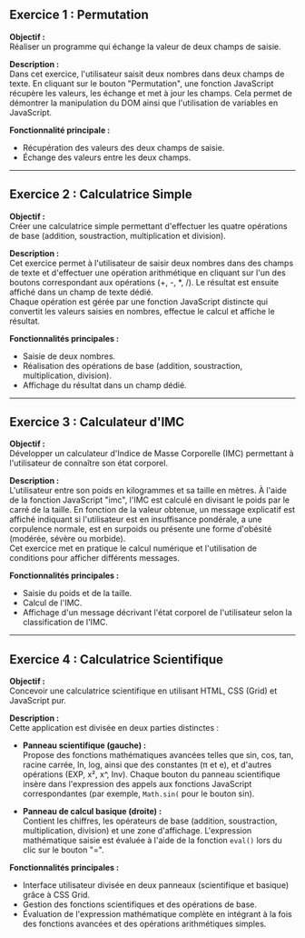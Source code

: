 ## Exercice 1 : Permutation

**Objectif :**  
Réaliser un programme qui échange la valeur de deux champs de saisie.

**Description :**  
Dans cet exercice, l'utilisateur saisit deux nombres dans deux champs de texte. En cliquant sur le bouton "Permutation", une fonction JavaScript récupère les valeurs, les échange et met à jour les champs. Cela permet de démontrer la manipulation du DOM ainsi que l'utilisation de variables en JavaScript.

**Fonctionnalité principale :**  
- Récupération des valeurs des deux champs de saisie.
- Échange des valeurs entre les deux champs.

---

## Exercice 2 : Calculatrice Simple

**Objectif :**  
Créer une calculatrice simple permettant d'effectuer les quatre opérations de base (addition, soustraction, multiplication et division).

**Description :**  
Cet exercice permet à l'utilisateur de saisir deux nombres dans des champs de texte et d'effectuer une opération arithmétique en cliquant sur l'un des boutons correspondant aux opérations (+, -, *, /). Le résultat est ensuite affiché dans un champ de texte dédié.  
Chaque opération est gérée par une fonction JavaScript distincte qui convertit les valeurs saisies en nombres, effectue le calcul et affiche le résultat.

**Fonctionnalités principales :**  
- Saisie de deux nombres.
- Réalisation des opérations de base (addition, soustraction, multiplication, division).
- Affichage du résultat dans un champ dédié.

---

## Exercice 3 : Calculateur d'IMC

**Objectif :**  
Développer un calculateur d'Indice de Masse Corporelle (IMC) permettant à l'utilisateur de connaître son état corporel.

**Description :**  
L'utilisateur entre son poids en kilogrammes et sa taille en mètres. À l'aide de la fonction JavaScript "imc", l'IMC est calculé en divisant le poids par le carré de la taille. En fonction de la valeur obtenue, un message explicatif est affiché indiquant si l'utilisateur est en insuffisance pondérale, a une corpulence normale, est en surpoids ou présente une forme d'obésité (modérée, sévère ou morbide).  
Cet exercice met en pratique le calcul numérique et l'utilisation de conditions pour afficher différents messages.

**Fonctionnalités principales :**  
- Saisie du poids et de la taille.
- Calcul de l'IMC.
- Affichage d'un message décrivant l'état corporel de l'utilisateur selon la classification de l'IMC.

---

## Exercice 4 : Calculatrice Scientifique

**Objectif :**  
Concevoir une calculatrice scientifique en utilisant HTML, CSS (Grid) et JavaScript pur.

**Description :**  
Cette application est divisée en deux parties distinctes :  
- **Panneau scientifique (gauche) :**  
  Propose des fonctions mathématiques avancées telles que sin, cos, tan, racine carrée, ln, log, ainsi que des constantes (π et e), et d'autres opérations (EXP, x², x^, Inv). Chaque bouton du panneau scientifique insère dans l'expression des appels aux fonctions JavaScript correspondantes (par exemple, `Math.sin(` pour le bouton sin).

- **Panneau de calcul basique (droite) :**  
  Contient les chiffres, les opérateurs de base (addition, soustraction, multiplication, division) et une zone d'affichage. L'expression mathématique saisie est évaluée à l'aide de la fonction `eval()` lors du clic sur le bouton "=".

**Fonctionnalités principales :**  
- Interface utilisateur divisée en deux panneaux (scientifique et basique) grâce à CSS Grid.
- Gestion des fonctions scientifiques et des opérations de base.
- Évaluation de l'expression mathématique complète en intégrant à la fois des fonctions avancées et des opérations arithmétiques simples.

